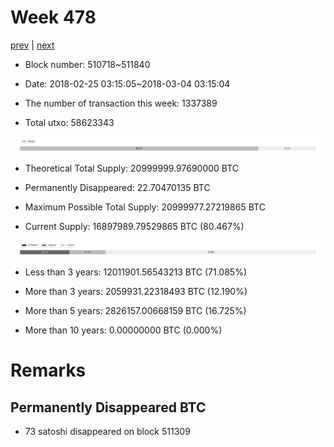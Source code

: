 # Week 478

[prev](week0477.md) | [next](week0479.md)

- Block number: 510718~511840

- Date: 2018-02-25 03:15:05~2018-03-04 03:15:04

- The number of transaction this week: 1337389

- Total utxo: 58623343

![](../images/mined_week0478.png)

- Theoretical Total Supply: 20999999.97690000 BTC

- Permanently Disappeared: 22.70470135 BTC

- Maximum Possible Total Supply: 20999977.27219865 BTC

- Current Supply: 16897989.79529865 BTC (80.467%)

![](../images/year_week0478.png)


- Less than 3 years: 12011901.56543213 BTC (71.085%)

- More than 3 years: 2059931.22318493 BTC (12.190%)

- More than 5 years: 2826157.00668159 BTC (16.725%)

- More than 10 years: 0.00000000 BTC (0.000%)

# Remarks

## Permanently Disappeared BTC

- 73 satoshi disappeared on block 511309

